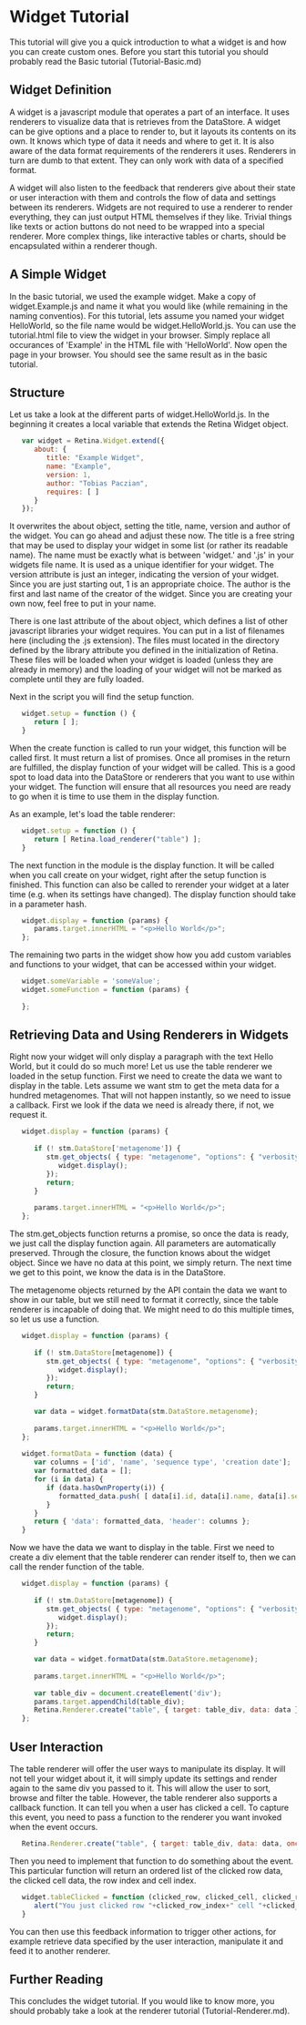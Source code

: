 <h1>Widget Tutorial</h1>

<p>This tutorial will give you a quick introduction to what a widget is and how you can create custom ones. Before you start this tutorial you should probably read the Basic tutorial (Tutorial-Basic.md)</p>

<h2>Widget Definition</h2>

<p>A widget is a javascript module that operates a part of an interface. It uses renderers to visualize data that is retrieves from the DataStore. A widget can be give options and a place to render to, but it layouts its contents on its own. It knows which type of data it needs and where to get it. It is also aware of the data format requirements of the renderers it uses. Renderers in turn are dumb to that extent. They can only work with data of a specified format.</p>

<p>A widget will also listen to the feedback that renderers give about their state or user interaction with them and controls the flow of data and settings between its renderers. Widgets are not required to use a renderer to render everything, they can just output HTML themselves if they like. Trivial things like texts or action buttons do not need to be wrapped into a special renderer. More complex things, like interactive tables or charts, should be encapsulated within a renderer though.</p>

<h2>A Simple Widget</h2>

<p>In the basic tutorial, we used the example widget. Make a copy of widget.Example.js and name it what you would like (while remaining in the naming conventios). For this tutorial, lets assume you named your widget HelloWorld, so the file name would be widget.HelloWorld.js. You can use the tutorial.html file to view the widget in your browser. Simply replace all occurances of 'Example' in the HTML file with 'HelloWorld'. Now open the page in your browser. You should see the same result as in the basic tutorial.</p>

<h2>Structure</h2>

<p>Let us take a look at the different parts of widget.HelloWorld.js. In the beginning it creates a local variable that extends the Retina Widget object.</p>

```javascript
   var widget = Retina.Widget.extend({
      about: {
         title: "Example Widget",
         name: "Example",
         version: 1,
         author: "Tobias Paczian",
         requires: [ ]
      }
   });
```

<p>It overwrites the about object, setting the title, name, version and author of the widget. You can go ahead and adjust these now. The title is a free string that may be used to display your widget in some list (or rather its readable name). The name must be exactly what is between 'widget.' and '.js' in your widgets file name. It is used as a unique identifier for your widget. The version attribute is just an integer, indicating the version of your widget. Since you are just starting out, 1 is an appropriate choice. The author is the first and last name of the creator of the widget. Since you are creating your own now, feel free to put in your name.</p>

<p>There is one last attribute of the about object, which defines a list of other javascript libraries your widget requires. You can put in a list of filenames here (including the .js extension). The files must located in the directory defined by the library attribute you defined in the initialization of Retina. These files will be loaded when your widget is loaded (unless they are already in memory) and the loading of your widget will not be marked as complete until they are fully loaded.</p>

<p>Next in the script you will find the setup function.</p>

```javascript
   widget.setup = function () {
      return [ ];
   }
```

<p>When the create function is called to run your widget, this function will be called first. It must return a list of promises. Once all promises in the return are fulfilled, the display function of your widget will be called. This is a good spot to load data into the DataStore or renderers that you want to use within your widget. The function will ensure that all resources you need are ready to go when it is time to use them in the display function.</p>

<p>As an example, let's load the table renderer:</p>

```javascript
   widget.setup = function () {
      return [ Retina.load_renderer("table") ];
   }
```

<p>The next function in the module is the display function. It will be called when you call create on your widget, right after the setup function is finished. This function can also be called to rerender your widget at a later time (e.g. when its settings have changed). The display function should take in a parameter hash.</p>

```javascript
   widget.display = function (params) {
      params.target.innerHTML = "<p>Hello World</p>";
   };
```

<p>The remaining two parts in the widget show how you add custom variables and functions to your widget, that can be accessed within your widget.</p>

```javascript
   widget.someVariable = 'someValue';
   widget.someFunction = function (params) {
   
   };
```

<h2>Retrieving Data and Using Renderers in Widgets</h2>

<p>Right now your widget will only display a paragraph with the text Hello World, but it could do so much more! Let us use the table renderer we loaded in the setup function. First we need to create the data we want to display in the table. Lets assume we want stm to get the meta data for a hundred metagenomes. That will not happen instantly, so we need to issue a callback. First we look if the data we need is already there, if not, we request it.</p>

```javascript
   widget.display = function (params) {
      
      if (! stm.DataStore['metagenome']) {
         stm.get_objects( { type: "metagenome", "options": { "verbosity": "full", "limit": 100 } }).then(function () {
            widget.display();
         });
         return;
      }
      
      params.target.innerHTML = "<p>Hello World</p>";
   };
```

<p>The stm.get_objects function returns a promise, so once the data is ready, we just call the display function again. All parameters are automatically preserved. Through the closure, the function knows about the widget object. Since we have no data at this point, we simply return. The next time we get to this point, we know the data is in the DataStore.</p>

<p>The metagenome objects returned by the API contain the data we want to show in our table, but we still need to format it correctly, since the table renderer is incapable of doing that. We might need to do this multiple times, so let us use a function.</p>

```javascript
   widget.display = function (params) {
      
      if (! stm.DataStore[metagenome]) {
         stm.get_objects( { type: "metagenome", "options": { "verbosity": "full", "limit": 100 } }).then(function () {
            widget.display();
         });
         return;
      }

      var data = widget.formatData(stm.DataStore.metagenome);
      
      params.target.innerHTML = "<p>Hello World</p>";
   };
   
   widget.formatData = function (data) {
      var columns = ['id', 'name', 'sequence type', 'creation date'];
      var formatted_data = [];
      for (i in data) {
         if (data.hasOwnProperty(i)) {
            formatted_data.push( [ data[i].id, data[i].name, data[i].sequence_type, data[i].created ] );
         }
      }
      return { 'data': formatted_data, 'header': columns };
   }
```

<p>Now we have the data we want to display in the table. First we need to create a div element that the table renderer can render itself to, then we can call the render function of the table.</p>

```javascript
   widget.display = function (params) {
      
      if (! stm.DataStore[metagenome]) {
         stm.get_objects( { type: "metagenome", "options": { "verbosity": "full", "limit": 100 } }).then(function () {
            widget.display();
         });
         return;
      }

      var data = widget.formatData(stm.DataStore.metagenome);
      
      params.target.innerHTML = "<p>Hello World</p>";
      
      var table_div = document.createElement('div');
      params.target.appendChild(table_div);
      Retina.Renderer.create("table", { target: table_div, data: data }).render();
   };
```

<h2>User Interaction</h2>

<p>The table renderer will offer the user ways to manipulate its display. It will not tell your widget about it, it will simply update its settings and render again to the same div you passed to it. This will allow the user to sort, browse and filter the table. However, the table renderer also supports a callback function. It can tell you when a user has clicked a cell. To capture this event, you need to pass a function to the renderer you want invoked when the event occurs.</p>

```javascript
   Retina.Renderer.create("table", { target: table_div, data: data, onclick: widget.tableClicked }).render();
```

<p>Then you need to implement that function to do something about the event. This particular function will return an ordered list of the clicked row data, the clicked cell data, the row index and cell index.</p>

```javascript
   widget.tableClicked = function (clicked_row, clicked_cell, clicked_row_index, clicked_cell_index) {
      alert("You just clicked row "+clicked_row_index+" cell "+clicked_cell_index+", which contains the text '"+clicked_cell+"'");
   }
```

<p>You can then use this feedback information to trigger other actions, for example retrieve data specified by the user interaction, manipulate it and feed it to another renderer.</p>

<h2>Further Reading</h2>

<p>This concludes the widget tutorial. If you would like to know more, you should probably take a look at the renderer tutorial (Tutorial-Renderer.md).</p>